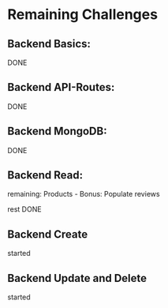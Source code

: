 # Remaining Challenges

## Backend Basics:

DONE

## Backend API-Routes:

DONE

## Backend MongoDB:

DONE

## Backend Read:

remaining: Products - Bonus: Populate reviews

rest DONE

## Backend Create

started

## Backend Update and Delete

started
